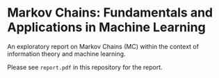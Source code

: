# Markov Chains: Fundamentals and Applications in Machine Learning

An exploratory report on Markov Chains (MC) within the context of information theory and machine learning.

Please see `report.pdf` in this repository for the report.
